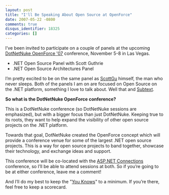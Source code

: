 ```yaml
---
layout: post
title: "I'll Be Speaking About Open Source at OpenForce"
date: 2007-05-22 -0800
comments: true
disqus_identifier: 18325
categories: []
---
```

I’ve been invited to participate on a couple of panels at the upcoming
[DotNetNuke OpenForce
'07](http://www.dotnetnukecorp.com/Events/OpenForce07/tabid/73/Default.aspx "OpenForce '07")
conference, November 5-8 in Las Vegas.

-   .NET Open Source Panel with Scott Guthrie
-   .NET Open Source Architectures Panel

I’m pretty excited to be on the same panel as
[ScottGu](http://weblogs.asp.net/scottgu/ "Scott Guthrie") himself, the
man who never sleeps. Both of the panels I am on are focused on Open
Source on the .NET platform, something I love to talk about. Well that
and [Subtext](http://www.subtextproject.com/ "Subtext Project Website").

**So what is the DotNetNuke OpenForce conference?**

This is a DotNetNuke conference (so DotNetNuke sessions are emphasized),
but with a bigger focus than just DotNetNuke. Keeping true to its roots,
they want to help expand the visibility of other open source projects on
the .NET platform.

Towards that goal, DotNetNuke created the OpenForce concept which will
provide a conference venue for some of the largest .NET open source
projects. This is a way for open source projects to band together,
showcase their technology, and exchange ideas and support.

This conference will be co-located with the [ASP.NET
Connections](http://www.devconnections.com/shows/FALL2007ASP/default.asp?s=101 "ASP.NET Connections")
conference, so I’ll be able to attend sessions at both. So if you’re
going to be at either conference, leave me a comment!

And I’ll do my best to keep the "[You
Knows](http://haacked.com/archive/2007/05/01/mix07-i-am-a-terrible-at-being-interviewed.aspx "You Knows")"
to a minimum. If you’re there, feel free to keep a scorecard.

